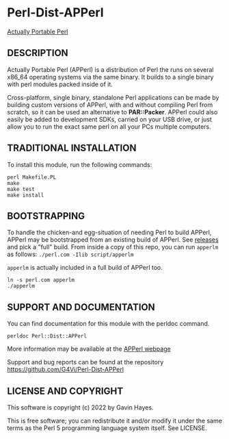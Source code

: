 # Perl-Dist-APPerl
[Actually Portable Perl](https://computoid.com/APPerl/)

## DESCRIPTION

Actually Portable Perl (APPerl) is a distribution of Perl the runs on
several x86_64 operating systems via the same binary. It builds to a
single binary with perl modules packed inside of it.

Cross-platform, single binary, standalone Perl applications can be made
by building custom versions of APPerl, with and without compiling
Perl from scratch, so it can be used an alternative to **PAR::Packer**.
APPerl could also easily be added to development SDKs,
carried on your USB drive, or just allow you to run the exact same perl
on all your PCs multiple computers.

## TRADITIONAL INSTALLATION

To install this module, run the following commands:
```
perl Makefile.PL
make
make test
make install
```

## BOOTSTRAPPING

To handle the chicken-and egg-situation of needing Perl to build
APPerl, APPerl may be bootstrapped from an existing build of APPerl.
See [releases](https://github.com/G4Vi/Perl-Dist-APPerl/releases) and
pick a "full" build. From inside a copy of this repo, you can run
`apperlm` as follows: `./perl.com -Ilib script/apperlm`

`apperlm` is actually included in a full build of APPerl too.
```
ln -s perl.com apperlm
./apperlm
```

## SUPPORT AND DOCUMENTATION

You can find documentation for this module with the perldoc command.

`perldoc Perl::Dist::APPerl`

More information may be available at the [APPerl webpage](https://computoid.com/APPerl/)

Support and bug reports can be found at the repository <https://github.com/G4Vi/Perl-Dist-APPerl>

## LICENSE AND COPYRIGHT

This software is copyright (c) 2022 by Gavin Hayes.

This is free software; you can redistribute it and/or modify it under
the same terms as the Perl 5 programming language system itself. See LICENSE.
